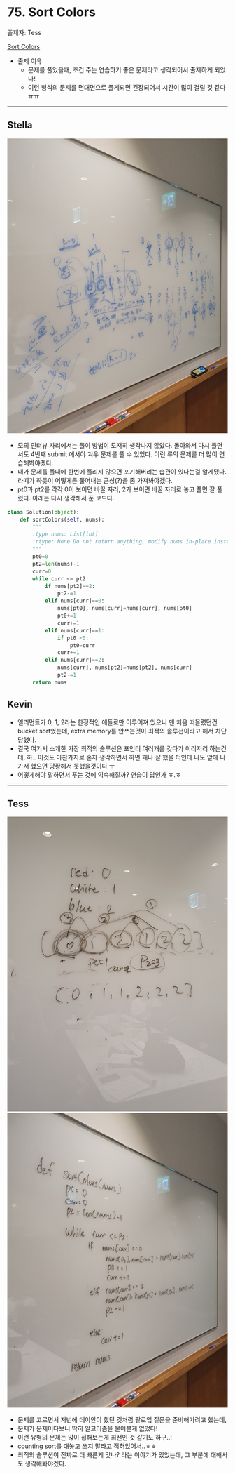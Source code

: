 # 75. Sort Colors

출제자: Tess

[Sort Colors](https://leetcode.com/problems/sort-colors/)

- 출제 이유
  - 문제를 풀었을때, 조건 주는 연습하기 좋은 문제라고 생각되어서 출제하게 되었다!
  - 이런 형식의 문제를 면대면으로 풀게되면 긴장되어서 시간이 많이 걸릴 것 같다 ㅠㅠ

---

## Stella
![](./images/20200202_75_stella.jpeg)


- 모의 인터뷰 자리에서는 풀이 방법이 도저히 생각나지 않았다. 돌아와서 다시 풀면서도 4번째 submit 에서야 겨우 문제를 풀 수 있었다. 이런 류의 문제를 더 많이 연습해봐야겠다.
- 내가 문제를 풀때에 한번에 풀리지 않으면 포기해버리는 습관이 있다는걸 알게됐다. 라떼가 하듯이 어떻게든 풀어내는 근성(?)을 좀 가져봐야겠다.
- pt0과 pt2를 각각 0이 보이면 바꿀 자리, 2가 보이면 바꿀 자리로 놓고 풀면 잘 풀렸다. 아래는 다시 생각해서 푼 코드다.
```python
class Solution(object):
    def sortColors(self, nums):
        """
        :type nums: List[int]
        :rtype: None Do not return anything, modify nums in-place instead.
        """
        pt0=0
        pt2=len(nums)-1
        curr=0
        while curr <= pt2:
            if nums[pt2]==2:
                pt2-=1
            elif nums[curr]==0:
                nums[pt0], nums[curr]=nums[curr], nums[pt0]
                pt0+=1
                curr+=1
            elif nums[curr]==1:
                if pt0 <0:
                    pt0=curr
                curr+=1
            elif nums[curr]==2:
                nums[curr], nums[pt2]=nums[pt2], nums[curr]
                pt2-=1
        return nums
```

## Kevin

- 엘리먼트가 0, 1, 2라는 한정적인 애들로만 이루어져 있으니 맨 처음 떠올렸던건 bucket sort였는데, extra memory를 안쓰는것이 최적의 솔루션이라고 해서 차단당했다.
- 결국 여기서 소개한 가장 최적의 솔루션은 포인터 여러개를 갖다가 이리저리 하는건데, 하.. 이것도 마찬가지로 혼자 생각하면서 하면 꽤나 잘 했을 터인데 나도 앞에 나가서 했으면 당황해서 못했을것이다 ㅠ
- 어떻게해야 말하면서 푸는 것에 익숙해질까? 연습이 답인가 ㅎ.ㅎ

---

## Tess
![](./images/20200202_75_tess.jpeg)
![](./images/20200202_75_tess2.jpeg)

- 문제를 고르면서 저번에 데이안이 했던 것처럼 팔로업 질문을 준비해가려고 했는데,
- 문제가 문제이다보니 딱히 알고리즘을 물어볼게 없었다!
- 이런 유형의 문제는 많이 접해보는게 최선인 것 같기도 하구..!
- counting sort를 대놓고 쓰지 말라고 적혀있어서..ㅎㅎ
- 최적의 솔루션이 진짜로 더 빠른게 맞나? 라는 이야기가 있었는데, 그 부분에 대해서도 생각해봐야겠다.
